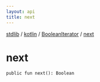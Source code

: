 ```yaml
---
layout: api
title: next
---
```

[stdlib](../../index.html) / [kotlin](../index.html) / [BooleanIterator](index.html) / [next](next.html)

# next

```
public fun next(): Boolean
```
